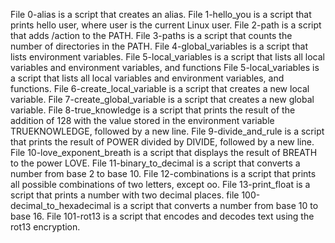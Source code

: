 File 0-alias is a script that creates an alias.
File 1-hello_you is a script that prints hello user, where user is the current Linux user.
File 2-path is a script that adds /action to the PATH.
File 3-paths is a script that counts the number of directories in the PATH.
File 4-global_variables is a script that lists environment variables.
File 5-local_variables is a script that lists all local variables and environment variables, and functions
File 5-local_variables is a script that lists all local variables and environment variables, and functions.
File 6-create_local_variable is a script that creates a new local variable.
File 7-create_global_variable is a script that creates a new global variable.
File 8-true_knowledge is a script that prints the result of the addition of 128 with the value stored in the environment variable TRUEKNOWLEDGE, followed by a new line.
File 9-divide_and_rule is a script that prints the result of POWER divided by DIVIDE, followed by a new line.
File 10-love_exponent_breath is a script that displays the result of BREATH to the power LOVE.
File 11-binary_to_decimal is a script that converts a number from base 2 to base 10.
File 12-combinations is a script that prints all possible combinations of two letters, except oo.
File 13-print_float is a script that prints a number with two decimal places.
file 100-decimal_to_hexadecimal is a script that converts a number from base 10 to base 16.
File 101-rot13 is a script that encodes and decodes text using the rot13 encryption.
